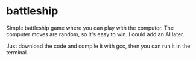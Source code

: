# battleship

  Simple battleship game where you can play with the computer. The computer moves are random, so it's easy to win. I could add an AI later.
  
Just download the code and compile it with gcc, then you can run it in the terminal.
